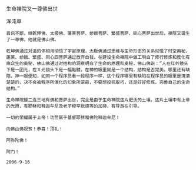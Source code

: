 生命禅院又一尊佛出世

浑沌草


    喜讯不断，继乾坤佛、太极佛、蓬莱菩萨、娇娥菩萨、繁盛菩萨、同心菩萨出世后，禅院又诞生了一尊佛，他就是佛山佛。

    乾坤佛通过对道的体相用彻悟了宇宙原理，太极佛通过思维与生命形态的关系彻悟了时空奥秘，蓬莱、娇娥、繁盛、同心四菩萨通过放弃自我，在建设生命禅院中做工明白了修行修炼和度化有缘众生的奥秘，佛山佛通过对结构的洞察明白了生命的原理和奥秘，佛山佛说：“人在红外镜头下是一团光，在Ｘ光镜头下是一幅骷髅，在神的眼里就是一个结构，结构是否完美，哪里还有缺陷，神一眼便知，如同一个程序员看一段程序一样，这个程序哪里有缺陷在程序员的眼里是清清楚楚的，决不会被程序所演化的幻象所蒙蔽，不要想投机取巧，还是好好修炼，完善自己的生命结构。”

    生命禅院接二连三地有佛和菩萨出世，完全是由于生命禅院这片肥沃的土壤，这片土壤中有上帝的光照，有耶稣和释迦牟尼及老子穆罕默德等的加持，有导游在引导。

    一切的荣耀属于上帝！功劳属于基督耶稣和佛陀释迦牟尼！

    向佛山佛祝贺！恭喜！顶礼！

    阿弥陀佛！

    阿门！

    2006-9-16



